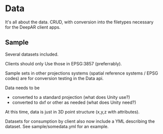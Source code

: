# Data
It's all about the data.  CRUD, with conversion into the filetypes necessary for the DeepAR client apps.

## Sample
Several datasets included.

Clients should only Use those in EPSG:3857 (preferrably).

Sample sets in other projections systems (spatial reference systems / EPSG codes) are for conversion testing in the Data api.

Data needs to be
- converted to a standard projection (what does Unity use?)
- converted to dxf or other as needed (what does Unity need?)

At this time, data is just in 3D point structure (x,y,z with attributes).

Datasets for consumption by client also now include a YML describing the dataset.  See sample/somedata.yml for an example.
